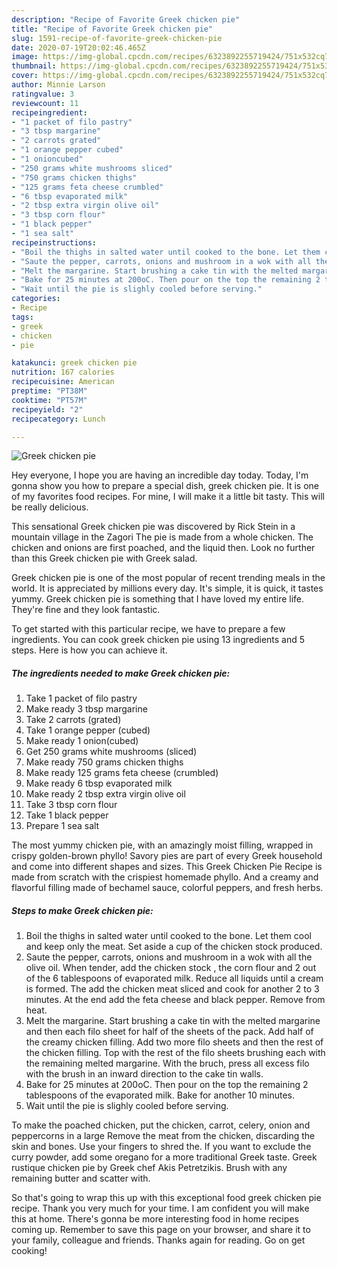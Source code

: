 ```yaml
---
description: "Recipe of Favorite Greek chicken pie"
title: "Recipe of Favorite Greek chicken pie"
slug: 1591-recipe-of-favorite-greek-chicken-pie
date: 2020-07-19T20:02:46.465Z
image: https://img-global.cpcdn.com/recipes/6323892255719424/751x532cq70/greek-chicken-pie-recipe-main-photo.jpg
thumbnail: https://img-global.cpcdn.com/recipes/6323892255719424/751x532cq70/greek-chicken-pie-recipe-main-photo.jpg
cover: https://img-global.cpcdn.com/recipes/6323892255719424/751x532cq70/greek-chicken-pie-recipe-main-photo.jpg
author: Minnie Larson
ratingvalue: 3
reviewcount: 11
recipeingredient:
- "1 packet of filo pastry"
- "3 tbsp margarine"
- "2 carrots grated"
- "1 orange pepper cubed"
- "1 onioncubed"
- "250 grams white mushrooms sliced"
- "750 grams chicken thighs"
- "125 grams feta cheese crumbled"
- "6 tbsp evaporated milk"
- "2 tbsp extra virgin olive oil"
- "3 tbsp corn flour"
- "1 black pepper"
- "1 sea salt"
recipeinstructions:
- "Boil the thighs in salted water until cooked to the bone. Let them cool and keep only the meat. Set aside a cup of the chicken stock produced."
- "Saute the pepper, carrots, onions and mushroom in a wok with all the olive oil. When tender, add the chicken stock , the corn flour and 2 out of the 6  tablespoons of evaporated milk. Reduce all liquids until a cream is formed. The add the chicken meat sliced and cook for another 2 to 3 minutes. At the end add the feta cheese and black pepper. Remove from heat."
- "Melt the margarine. Start brushing a cake tin with the melted margarine and then each filo sheet for half of the sheets of the pack.  Add half of the creamy chicken filling.  Add two more filo sheets and then the rest of the chicken filling.  Top with the rest of the filo sheets brushing each with the remaining melted margarine.  With the bruch, press all excess filo with the brush in an inward direction to  the cake tin walls."
- "Bake for 25 minutes at 200oC. Then pour on the top the remaining 2 tablespoons of the evaporated milk. Bake for another 10 minutes."
- "Wait until the pie is slighly cooled before serving."
categories:
- Recipe
tags:
- greek
- chicken
- pie

katakunci: greek chicken pie 
nutrition: 167 calories
recipecuisine: American
preptime: "PT38M"
cooktime: "PT57M"
recipeyield: "2"
recipecategory: Lunch

---
```



![Greek chicken pie](https://img-global.cpcdn.com/recipes/6323892255719424/751x532cq70/greek-chicken-pie-recipe-main-photo.jpg)

Hey everyone, I hope you are having an incredible day today. Today, I'm gonna show you how to prepare a special dish, greek chicken pie. It is one of my favorites food recipes. For mine, I will make it a little bit tasty. This will be really delicious.

This sensational Greek chicken pie was discovered by Rick Stein in a mountain village in the Zagori The pie is made from a whole chicken. The chicken and onions are first poached, and the liquid then. Look no further than this Greek chicken pie with Greek salad.

Greek chicken pie is one of the most popular of recent trending meals in the world. It is appreciated by millions every day. It's simple, it is quick, it tastes yummy. Greek chicken pie is something that I have loved my entire life. They're fine and they look fantastic.


To get started with this particular recipe, we have to prepare a few ingredients. You can cook greek chicken pie using 13 ingredients and 5 steps. Here is how you can achieve it.

<!--inarticleads1-->

##### The ingredients needed to make Greek chicken pie:

1. Take 1 packet of filo pastry
1. Make ready 3 tbsp margarine
1. Take 2 carrots (grated)
1. Take 1 orange pepper (cubed)
1. Make ready 1 onion(cubed)
1. Get 250 grams white mushrooms (sliced)
1. Make ready 750 grams chicken thighs
1. Make ready 125 grams feta cheese (crumbled)
1. Make ready 6 tbsp evaporated milk
1. Make ready 2 tbsp extra virgin olive oil
1. Take 3 tbsp corn flour
1. Take 1 black pepper
1. Prepare 1 sea salt


The most yummy chicken pie, with an amazingly moist filling, wrapped in crispy golden-brown phyllo! Savory pies are part of every Greek household and come into different shapes and sizes. This Greek Chicken Pie Recipe is made from scratch with the crispiest homemade phyllo. And a creamy and flavorful filling made of bechamel sauce, colorful peppers, and fresh herbs. 

<!--inarticleads2-->

##### Steps to make Greek chicken pie:

1. Boil the thighs in salted water until cooked to the bone. Let them cool and keep only the meat. Set aside a cup of the chicken stock produced.
1. Saute the pepper, carrots, onions and mushroom in a wok with all the olive oil. When tender, add the chicken stock , the corn flour and 2 out of the 6  tablespoons of evaporated milk. Reduce all liquids until a cream is formed. The add the chicken meat sliced and cook for another 2 to 3 minutes. At the end add the feta cheese and black pepper. Remove from heat.
1. Melt the margarine. Start brushing a cake tin with the melted margarine and then each filo sheet for half of the sheets of the pack.  Add half of the creamy chicken filling.  Add two more filo sheets and then the rest of the chicken filling.  Top with the rest of the filo sheets brushing each with the remaining melted margarine.  With the bruch, press all excess filo with the brush in an inward direction to  the cake tin walls.
1. Bake for 25 minutes at 200oC. Then pour on the top the remaining 2 tablespoons of the evaporated milk. Bake for another 10 minutes.
1. Wait until the pie is slighly cooled before serving.


To make the poached chicken, put the chicken, carrot, celery, onion and peppercorns in a large Remove the meat from the chicken, discarding the skin and bones. Use your fingers to shred the. If you want to exclude the curry powder, add some oregano for a more traditional Greek taste. Greek rustique chicken pie by Greek chef Akis Petretzikis. Brush with any remaining butter and scatter with. 

So that's going to wrap this up with this exceptional food greek chicken pie recipe. Thank you very much for your time. I am confident you will make this at home. There's gonna be more interesting food in home recipes coming up. Remember to save this page on your browser, and share it to your family, colleague and friends. Thanks again for reading. Go on get cooking!
